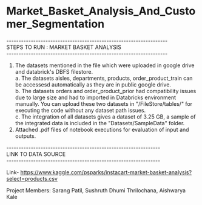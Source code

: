 # Market_Basket_Analysis_And_Customer_Segmentation
  
------------------------------------------------------------------<br />
              STEPS TO RUN : MARKET BASKET ANALYSIS <br />
------------------------------------------------------------------ <br /> 


1. The datasets mentioned in the file which were uploaded in google drive and databrick's DBFS filestore. <br />
	a. The datasets aisles, departments, products, order_product_train can be accessesd automatically as they are in public google drive. <br />
	b. The datasets orders and order_product_prior had compatibility issues due to large size and had to imported in Databricks environment manually. You can upload these two datasets in "/FileStore/tables/" for executing the code without any dataset path issues. <br />
	c. The integration of all datasets gives a dataset of 3.25 GB, a sample of the integrated data is included in the "Datasets/SampleData" folder. <br />
3. Attached .pdf files of notebook executions for evaluation of input and outputs. <br />



---------------------------------------------------------------  <br />
             LINK TO DATA SOURCE   
---------------------------------------------------------------  <br />
  
Link- https://www.kaggle.com/psparks/instacart-market-basket-analysis?select=products.csv <br />
  
Project Members:
Sarang Patil,
Sushruth Dhumi Thrilochana,
Aishwarya Kale
